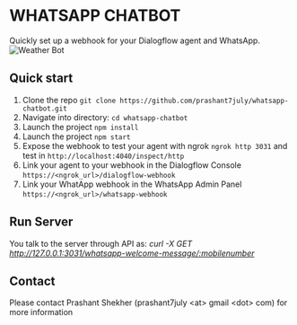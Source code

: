 # WHATSAPP CHATBOT

Quickly set up a webhook for your Dialogflow agent and WhatsApp.
![Weather Bot](https://github.com/prashant7july/whatsapp-chatbot/blob/master/weatherbot.jpg)
## Quick start

1. Clone the repo `git clone https://github.com/prashant7july/whatsapp-chatbot.git`
1. Navigate into directory: `cd whatsapp-chatbot`
1. Launch the project `npm install`
1. Launch the project `npm start`
1. Expose the webhook to test your agent with ngrok `ngrok http 3031` and test in `http://localhost:4040/inspect/http`
1. Link your agent to your webhook in the Dialogflow Console `https://<ngrok_url>/dialogflow-webhook`
1. Link your WhatApp webhook in the WhatsApp Admin Panel `https://<ngrok_url>/whatsapp-webhook`

## Run Server

You talk to the server through API as: *curl -X GET http://127.0.0.1:3031/whatsapp-welcome-message/:mobilenumber*

## Contact

Please contact Prashant Shekher (prashant7july \<at\> gmail \<dot\> com) for more information
